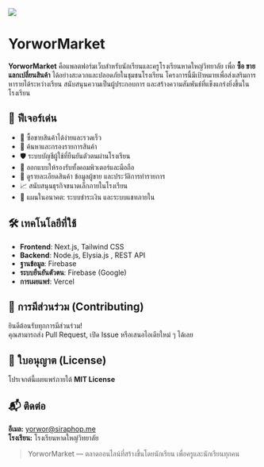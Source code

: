 <img src="https://market.yorwor.siraphop.me/_next/static/media/o.81c57607.webp" />

# YorworMarket

**YorworMarket** คือแพลตฟอร์มเว็บสำหรับนักเรียนและครูโรงเรียนหาดใหญ่วิทยาลัย เพื่อ **ซื้อ ขาย แลกเปลี่ยนสินค้า** ได้อย่างสะดวกและปลอดภัยในชุมชนโรงเรียน โครงการนี้มีเป้าหมายเพื่อส่งเสริมการหารายได้ระหว่างเรียน สนับสนุนความเป็นผู้ประกอบการ และสร้างความสัมพันธ์ที่แข็งแกร่งยิ่งขึ้นในโรงเรียน

## 🌟 ฟีเจอร์เด่น

- 🛒 ซื้อขายสินค้าได้ง่ายและรวดเร็ว
- 🔎 ค้นหาและกรองรายการสินค้า
- 🛡️ ระบบบัญชีผู้ใช้ที่ยืนยันตัวตนผ่านโรงเรียน
- 📱 ออกแบบให้รองรับทั้งคอมพิวเตอร์และมือถือ
- 🧾 ดูรายละเอียดสินค้า ข้อมูลผู้ขาย และประวัติการทำรายการ
- 📈 สนับสนุนธุรกิจขนาดเล็กภายในโรงเรียน
- 🧩 แผนในอนาคต: ระบบชำระเงิน และระบบแชทภายใน

## 🛠️ เทคโนโลยีที่ใช้

- **Frontend**: Next.js, Tailwind CSS
- **Backend**: Node.js, Elysia.js , REST API
- **ฐานข้อมูล**: Firebase
- **ระบบยืนยันตัวตน**: Firebase (Google)
- **การเผยแพร่**: Vercel

## 🤝 การมีส่วนร่วม (Contributing)

ยินดีต้อนรับทุกการมีส่วนร่วม!  
คุณสามารถส่ง Pull Request, เปิด Issue หรือเสนอไอเดียใหม่ ๆ ได้เลย

## 📜 ใบอนุญาต (License)

โปรเจกต์นี้เผยแพร่ภายใต้ **MIT License**

## 📬 ติดต่อ

**อีเมล:** [yorwor@siraphop.me](mailto:yorwor@siraphop.me)  
**โรงเรียน:** โรงเรียนหาดใหญ่วิทยาลัย

> YorworMarket — ตลาดออนไลน์ที่สร้างขึ้นโดยนักเรียน เพื่อครูและนักเรียนทุกคน

